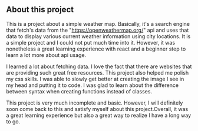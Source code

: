 ## About this project
This is a project about a simple weather map. 
Basically, it's a search engine that fetch's 
data from the "https://openweathermap.org/"
api and uses that data to display various
current weather information using city
locations. It is a simple project and I
could not put much time into it. However,
it was nonetheless a great learning experience
with react and a beginner step to learn a lot
more about api usage.

I learned a lot about fetching data. I love
the fact that there are websites that are
providing such great free resources. This
project also helped me polish my css skills.
I was able to slowly get better at creating
the image I see in my head and putting it
to code. I was glad to learn about the difference
between syntax when creating functions instead of
classes. 

This project is very much incomplete and basic.
However, I will definitely soon come back to this
and satisfy myself about this project.Overall, it
was a great learning experience but also a great
way to realize I have a long way to go.

